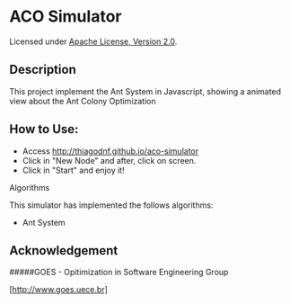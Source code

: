 ACO Simulator
==========

Licensed under [Apache License, Version 2.0][].

Description
----

This project implement the Ant System in Javascript, showing a animated view about the Ant Colony Optimization

How to Use:
-----

- Access http://thiagodnf.github.io/aco-simulator
- Click in "New Node" and after, click on screen.
- Click in "Start" and enjoy it!

Algorithms

This simulator has implemented the follows algorithms:

- Ant System

Acknowledgement
----

#####GOES - Opitimization in Software Engineering Group

[http://www.goes.uece.br]

[Apache License, Version 2.0]:  http://www.apache.org/licenses/LICENSE-2.0
[http://www.goes.uece.br]:  http://www.goes.uece.br
[http://www.graphviz.org]: http://www.graphviz.org

